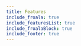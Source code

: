 ```yaml
---
title: Features
include_froala: true
include_featuresList: true
include_froalaBlock: true
include_footer: true
---
```

